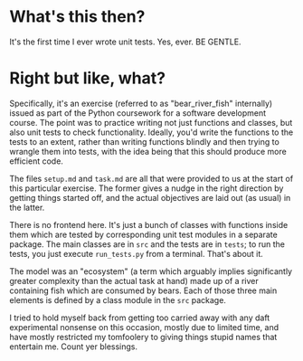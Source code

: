 # What's this then?

It's the first time I ever wrote unit tests. Yes, ever. BE GENTLE.

# Right but like, what?

Specifically, it's an exercise (referred to as "bear_river_fish" internally) issued as part of the Python coursework for a software development course. The point was to practice writing not just functions and classes, but also unit tests to check functionality. Ideally, you'd write the functions to the tests to an extent, rather than writing functions blindly and then trying to wrangle them into tests, with the idea being that this should produce more efficient code.

The files `setup.md` and `task.md` are all that were provided to us at the start of this particular exercise. The former gives a nudge in the right direction by getting things started off, and the actual objectives are laid out (as usual) in the latter.

There is no frontend here. It's just a bunch of classes with functions inside them which are tested by corresponding unit test modules in a separate package. The main classes are in `src` and the tests are in `tests`; to run the tests, you just execute `run_tests.py` from a terminal. That's about it.

The model was an "ecosystem" (a term which arguably implies significantly greater complexity than the actual task at hand) made up of a river containing fish which are consumed by bears. Each of those three main elements is defined by a class module in the `src` package.

I tried to hold myself back from getting too carried away with any daft experimental nonsense on this occasion, mostly due to limited time, and have mostly restricted my tomfoolery to giving things stupid names that entertain me. Count yer blessings.
